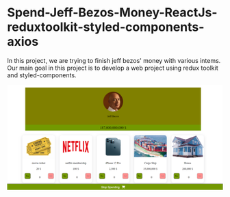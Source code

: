 # Spend-Jeff-Bezos-Money-ReactJs-reduxtoolkit-styled-components-axios
In this project, we are trying to finish jeff bezos' money with various intems. Our main goal in this project is to develop a web project using redux toolkit and styled-components.


<img src='https://raw.githubusercontent.com/baranbyzt/Spend-Jeff-Bezos-Money-ReactJs-reduxtoolkit-styled-components-axios/main/src/screenshot/example1.PNG' />
